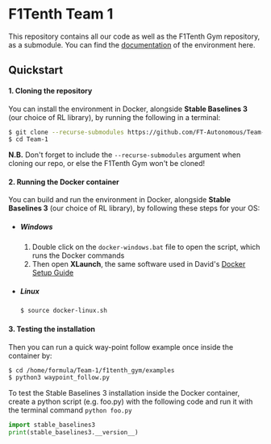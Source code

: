 # F1Tenth Team 1

This repository contains all our code as well as the F1Tenth Gym repository, as a submodule. You can find the [documentation](https://f1tenth-gym.readthedocs.io/en/latest/) of the environment here.

## Quickstart
#### 1. Cloning the repository

You can install the environment in Docker, alongside **Stable Baselines 3** (our choice of RL library), by running the following in a terminal:

```bash
$ git clone --recurse-submodules https://github.com/FT-Autonomous/Team-1.git
$ cd Team-1
```

**N.B.** Don't forget to include the ```--recurse-submodules``` argument when cloning our repo, or else the F1Tenth Gym won't be cloned!

#### 2. Running the Docker container

You can build and run the environment in Docker, alongside **Stable Baselines 3** (our choice of RL library), by following these steps for your OS:

- ##### Windows

  1. Double click on the ```docker-windows.bat``` file to open the script, which runs the Docker commands
  2. Then open **XLaunch**, the same software used in David's [Docker Setup Guide](https://github.com/FT-Autonomous/Autonomous_Crash_Course/tree/main/docker-setup)

- ##### Linux

  ```bash
  $ source docker-linux.sh
  ```

#### 3. Testing the installation

Then you can run a quick way-point follow example once inside the container by:

```bash
$ cd /home/formula/Team-1/f1tenth_gym/examples
$ python3 waypoint_follow.py
```

To test the Stable Baselines 3 installation inside the Docker container, create a python script (e.g. foo.py) with the following code and run it with the terminal command ```python foo.py```

```python
import stable_baselines3
print(stable_baselines3.__version__)
```

